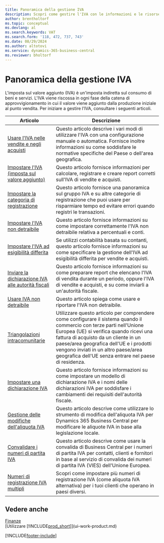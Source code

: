 ```yaml
---
title: Panoramica della gestione IVA
description: Scopri come gestire l'IVA con le informazioni e le risorse elencate.
author: brentholtorf
ms.topic: conceptual
ms.devlang: al
ms.search.keywords: VAT
ms.search.form: '118, 472, 737, 743'
ms.date: 08/29/2024
ms.author: altotovi
ms.service: dynamics-365-business-central
ms.reviewer: bholtorf
---
```


# Panoramica della gestione IVA
L'imposta sul valore aggiunto (IVA) è un'imposta indiretta sul consumo di beni e servizi. L'IVA viene riscossa in ogni fase della catena di approvvigionamento in cui il valore viene aggiunto dalla produzione iniziale al punto vendita. Per iniziare a gestire l'IVA, consultare i seguenti articoli.  

|  Articolo  |  Descrizione  |  
|--------|--------------|  
| [Usare l'IVA nelle vendite e negli acquisti](finance-work-with-vat.md) | Questo articolo descrive i vari modi di utilizzare l'IVA con una configurazione manuale o automatica. Fornisce inoltre informazioni su come soddisfare le normative specifiche del Paese o dell'area geografica.|
| [Impostare l'IVA (imposta sul valore aggiunto)](finance-setup-vat.md) | Questo articolo fornisce informazioni per calcolare, registrare e creare report corretti sull'IVA di vendite e acquisti.|
| [Impostare la categoria di registrazione](finance-posting-groups.md#tax-posting-groups) | Questo articolo fornisce una panoramica sul gruppo IVA e su altre categorie di registrazione che puoi usare per risparmiare tempo ed evitare errori quando registri le transazioni.|
| [Impostare l'IVA non detraibile](finance-setup-nondeductible-vat.md) | Questo articolo fornisce informazioni su come impostare correttamente l'IVA non detraibile relativa a percentuali e conti.|
| [Impostare l'IVA ad esigibilità differita](finance-setup-unrealized-vat.md) | Se utilizzi contabilità basata su contanti, questo articolo fornisce informazioni su come specificare la gestione dell'IVA ad esigibilità differita per vendite e acquisti.|
| [Inviare la dichiarazione IVA alle autorità fiscali](finance-how-report-vat.md) | Questo articolo fornisce informazioni su come preparare report che elencano l'IVA di vendita durante un periodo, oppure l'IVA di vendite e acquisti, e su come inviarli a un'autorità fiscale.|
| [Usare IVA non detraibile](finance-how-use-non-deductible-vat.md) | Questo articolo spiega come usare e riportare l'IVA non detraibile.| 
| [Triangolazioni intracomunitarie](finance-how-to-eu3party-trade-purchase.md) | Utilizzare questo articolo per comprendere come configurare il sistema quando il commercio con terze parti nell'Unione Europea (UE) si verifica quando ricevi una fattura di acquisto da un cliente in un paese/area geografica dell'UE e i prodotti vengono inviati in un altro paese/area geografica dell'UE senza entrare nel paese di residenza.|  
| [Impostare una dichiarazione IVA](finance-how-setup-vat-statement.md) | Questo articolo fornisce informazioni su come impostare un modello di dichiarazione IVA e i nomi delle dichiarazioni IVA per soddisfare i cambiamenti dei requisiti dell'autorità fiscale.|
| [Gestione delle modifiche dell'aliquota IVA](finance-how-use-vat-rate-change-tool.md) | Questo articolo descrive come utilizzare lo strumento di modifica dell'aliquota IVA per Dynamics 365 Business Central per modificare le aliquote IVA in base alla legislazione locale.|
| [Convalidare i numeri di partita IVA](finance-how-validate-vat-registration-number.md) | Questo articolo descrive come usare la convalida di Business Central per i numeri di partita IVA per contatti, clienti e fornitori in base al servizio di convalida dei numeri di partita IVA (VIES) dell'Unione Europea.|
| [Numeri di registrazione IVA multipli](finance-how-use-multiple-vat-registrations.md) | Scopri come impostare più numeri di registrazione IVA (come aliquota IVA alternativa) per i tuoi clienti che operano in paesi diversi. |


## Vedere anche 
[Finanze](finance.md)    
[Utilizzare [!INCLUDE[prod_short](includes/prod_short.md)]](ui-work-product.md)  


[!INCLUDE[footer-include](includes/footer-banner.md)]
